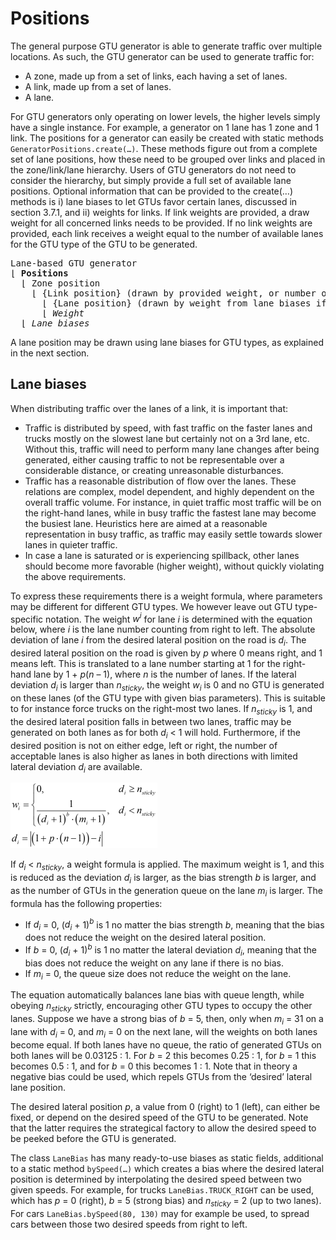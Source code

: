 # Positions

The general purpose GTU generator is able to generate traffic over multiple locations. As such, the GTU generator can be used to generate traffic for:

* A zone, made up from a set of links, each having a set of lanes.
* A link, made up from a set of lanes.
* A lane.

For GTU generators only operating on lower levels, the higher levels simply have a single instance. For example, a generator on 1 lane has 1 zone and 1 link. The positions for a generator can easily be created with static methods `GeneratorPositions.create(…)`. These methods figure out from a complete set of lane positions, how these need to be grouped over links and placed in the zone/link/lane hierarchy. Users of GTU generators do not need to consider the hierarchy, but simply provide a full set of available lane positions. Optional information that can be provided to the create(…) methods is i) lane biases to let GTUs favor certain lanes, discussed in section 3.7.1, and ii) weights for links. If link weights are provided, a draw weight for all concerned links needs to be provided. If no link weights are provided, each link receives a weight equal to the number of available lanes for the GTU type of the GTU to be generated.

<pre>
Lane-based GTU generator
&lfloor; <b>Positions</b>
  &lfloor; Zone position
    &lfloor; {Link position} (drawn by provided weight, or number of lanes)
      &lfloor; {Lane position} (drawn by weight from lane biases if provided)
      &lfloor; <i>Weight</i>
  &lfloor; <i>Lane biases</i>
</pre>

A lane position may be drawn using lane biases for GTU types, as explained in the next section.


## Lane biases

When distributing traffic over the lanes of a link, it is important that:

* Traffic is distributed by speed, with fast traffic on the faster lanes and trucks mostly on the slowest lane but certainly not on a 3rd lane, etc. Without this, traffic will need to perform many lane changes after being generated, either causing traffic to not be representable over a considerable distance, or creating unreasonable disturbances.
* Traffic has a reasonable distribution of flow over the lanes. These relations are complex, model dependent, and highly dependent on the overall traffic volume. For instance, in quiet traffic most traffic will be on the right-hand lanes, while in busy traffic the fastest lane may become the busiest lane. Heuristics here are aimed at a reasonable representation in busy traffic, as traffic may easily settle towards slower lanes in quieter traffic.
* In case a lane is saturated or is experiencing spillback, other lanes should become more favorable (higher weight), without quickly violating the above requirements.

To express these requirements there is a weight formula, where parameters may be different for different GTU types. We however leave out GTU type-specific notation. The weight <i>w<sup>i</sup></i> for lane <i>i</i> is determined with the equation below, where <i>i</i> is the lane number counting from right to left. The absolute deviation of lane <i>i</i> from the desired lateral position on the road is <i>d<sub>i</sub></i>. The desired lateral position on the road is given by <i>p</i> where 0 means right, and 1 means left. This is translated to a lane number starting at 1 for the right-hand lane by 1&nbsp;+&nbsp;<i>p</i>(<i>n</i>&nbsp;–&nbsp;1), where <i>n</i> is the number of lanes. If the lateral deviation <i>d<sub>i</sub></i> is larger than <i>n<sub>sticky</sub></i>, the weight <i>w<sub>i</sub></i> is 0 and no GTU is generated on these lanes (of the GTU type with given bias parameters). This is suitable to for instance force trucks on the right-most two lanes. If <i>n<sub>sticky</sub></i> is 1, and the desired lateral position falls in between two lanes, traffic may be generated on both lanes as for both <i>d<sub>i</sub></i>&nbsp;&lt;&nbsp;1 will hold. Furthermore, if the desired position is not on either edge, left or right, the number of acceptable lanes is also higher as lanes in both directions with limited lateral deviation <i>d<sub>i</sub></i> are available.

![](../images/OTS_formula_3.png)

If <i>d<sub>i</sub></i>&nbsp;&lt;&nbsp;<i>n<sub>sticky</sub></i>, a weight formula is applied. The maximum weight is 1, and this is reduced as the deviation <i>d<sub>i</sub></i> is larger, as the bias strength <i>b</i> is larger, and as the number of GTUs in the generation queue on the lane <i>m<sub>i</sub></i> is larger. The formula has the following properties:

* If <i>d<sub>i</sub></i>&nbsp;=&nbsp;0, (<i>d<sub>i</sub></i>&nbsp;+&nbsp;1)<i><sup>b</sup></i> is 1 no matter the bias strength <i>b</i>, meaning that the bias does not reduce the weight on the desired lateral position.
* If <i>b</i>&nbsp;=&nbsp;0, (<i>d<sub>i</sub></i>&nbsp;+&nbsp;1)<i><sup>b</sup></i> is 1 no matter the lateral deviation <i>d<sub>i</sub></i>, meaning that the bias does not reduce the weight on any lane if there is no bias.
* If <i>m<sub>i</sub></i>&nbsp;=&nbsp;0, the queue size does not reduce the weight on the lane.

The equation automatically balances lane bias with queue length, while obeying <i>n<sub>sticky</sub></i> strictly, encouraging other GTU types to occupy the other lanes. Suppose we have a strong bias of <i>b</i> = 5, then, only when <i>m<sub>i</sub></i> = 31 on a lane with <i>d<sub>i</sub></i> = 0, and <i>m<sub>i</sub></i> = 0 on the next lane, will the weights on both lanes become equal. If both lanes have no queue, the ratio of generated GTUs on both lanes will be 0.03125 : 1. For <i>b</i> = 2 this becomes 0.25 : 1, for <i>b</i> = 1 this becomes 0.5 : 1, and for <i>b</i> = 0 this becomes 1 : 1. Note that in theory a negative bias could be used, which repels GTUs from the ‘desired’ lateral lane position.

The desired lateral position <i>p</i>, a value from 0 (right) to 1 (left), can either be fixed, or depend on the desired speed of the GTU to be generated. Note that the latter requires the strategical factory to allow the desired speed to be peeked before the GTU is generated.

The class `LaneBias` has many ready-to-use biases as static fields, additional to a static method `bySpeed(…)` which creates a bias where the desired lateral position is determined by interpolating the desired speed between two given speeds. For example, for trucks `LaneBias.TRUCK_RIGHT` can be used, which has <i>p</i>&nbsp;=&nbsp;0&nbsp;(right), <i>b</i>&nbsp;=&nbsp;5&nbsp;(strong bias) and <i>n<sub>sticky</sub></i>&nbsp;=&nbsp;2&nbsp;(up to two lanes). For cars `LaneBias.bySpeed(80, 130)` may for example be used, to spread cars between those two desired speeds from right to left.
